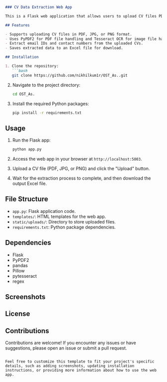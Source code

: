 ```markdown
### CV Data Extraction Web App

This is a Flask web application that allows users to upload CV files PDF to extract email IDs, contact numbers, and text from them.

## Features

- Supports uploading CV files in PDF, JPG, or PNG format.
- Uses PyPDF2 for PDF file handling and Tesseract OCR for image file handling.
- Extract email IDs and contact numbers from the uploaded CVs.
- Saves extracted data to an Excel file for download.

## Installation

1. Clone the repository:
   ```bash
   git clone https://github.com/nikhilkum1r/OST_As..git
   ```

2. Navigate to the project directory:
   ```bash
   cd OST_As.
   ```

3. Install the required Python packages:
   ```bash
   pip install -r requirements.txt
   ```

## Usage

1. Run the Flask app:
   ```bash
   python app.py
   ```

2. Access the web app in your browser at `http://localhost:5003`.

3. Upload a CV file (PDF, JPG, or PNG) and click the "Upload" button.

4. Wait for the extraction process to complete, and then download the output Excel file.

## File Structure

- `app.py`: Flask application code.
- `templates/`: HTML templates for the web app.
- `static/uploads/`: Directory to store uploaded files.
- `requirements.txt`: Python package dependencies.

## Dependencies

- Flask
- PyPDF2
- pandas
- Pillow
- pytesseract
- regex

## Screenshots


## License



## Contributions

Contributions are welcome! If you encounter any issues or have suggestions, please open an issue or submit a pull request.
```

Feel free to customize this template to fit your project's specific details, such as adding screenshots, updating installation instructions, or providing more information about how to use the web app.
